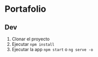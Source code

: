 # Portafolio

## Dev

1. Clonar el proyecto
2. Ejecutar `npm install`
3. Ejecutar la app `npm start` o `ng serve -o`
